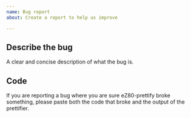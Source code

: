 ```yaml
---
name: Bug report
about: Create a report to help us improve

---
```


## Describe the bug
A clear and concise description of what the bug is.

## Code
If you are reporting a bug where you are sure eZ80-prettify broke something, please paste both the code that broke and the output of the prettifier.
